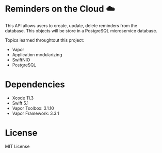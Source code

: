 # Reminders on the Cloud ☁️
This API allows users to create, update, delete reminders from the database. This objects will be store in a PostgreSQL microservice database. 

Topics learned throughtout this project:

- Vapor
- Application modularizing
- SwiftNIO
- PostgreSQL

# Dependencies

- Xcode 11.3
- Swift 5.1
- Vapor Toolbox: 3.1.10
- Vapor Framework: 3.3.1

# License
MIT License